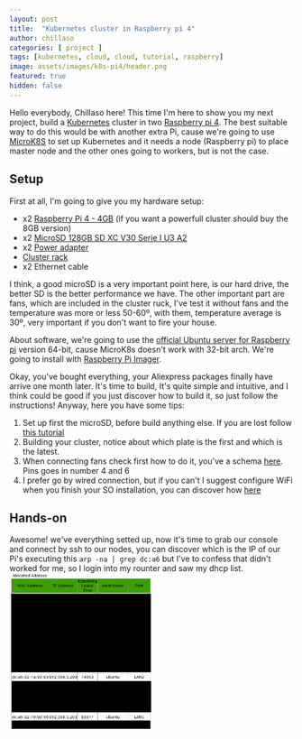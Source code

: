 ```yaml
---
layout: post
title:  "Kubernetes cluster in Raspberry pi 4"
author: chillaso
categories: [ project ]
tags: [kubernetes, cloud, cloud, tutorial, raspberry]
image: assets/images/k8s-pi4/header.png
featured: true
hidden: false
---
```


Hello everybody, Chillaso here! This time I'm here to show you my next project, build a [Kubernetes](https://kubernetes.io/) cluster in two [Raspberry pi 4](https://www.raspberrypi.org/). The best suitable way to do this would be with another extra Pi, cause we're going to use [MicroK8S]() to set up Kubernetes and it needs a node (Raspberry pi) to place master node and the other ones going to workers, but is not the case.

## Setup
First at all, I'm going to give you my hardware setup:
* x2 [Raspberry Pi 4 - 4GB](https://www.amazon.es/RASPBERRY-Placa-Modelo-SDRAM-1822096/dp/B07TC2BK1X/ref=sr_1_4?__mk_es_ES=%C3%85M%C3%85%C5%BD%C3%95%C3%91&crid=HLZ6AKDH70AH&dchild=1&keywords=raspberry+pi+4+4gb&qid=1610995813&sprefix=raspberry+pi+4%2Caps%2C250&sr=8-4) (if you want a powerfull cluster should buy the 8GB version)
* x2 [MicroSD 128GB SD XC V30 Serie I U3 A2](https://es.aliexpress.com/item/1005002022720807.html?spm=a2g0o.productlist.0.0.461c31daZ9EcH9&algo_pvid=8c10e98f-24de-4c06-b6fa-01ce02a6ad91&algo_expid=8c10e98f-24de-4c06-b6fa-01ce02a6ad91-6&btsid=2100bdd816109957463943617ef11d&ws_ab_test=searchweb0_0,searchweb201602_,searchweb201603_)
* x2 [Power adapter](https://es.aliexpress.com/item/32805797998.html?spm=a2g0o.productlist.0.0.43b55675pga2ak&algo_pvid=c1735fcf-1570-4f01-b0b2-f852ed8ec2dd&algo_expid=c1735fcf-1570-4f01-b0b2-f852ed8ec2dd-6&btsid=2100bdf116109960208693233ec423&ws_ab_test=searchweb0_0,searchweb201602_,searchweb201603_)
* [Cluster rack](https://www.amazon.es/Raspberry-Ventilador-refrigeraci%C3%B3n-disipador-acr%C3%ADlico/dp/B07J9VMNBL/ref=sr_1_2?__mk_es_ES=%C3%85M%C3%85%C5%BD%C3%95%C3%91&crid=3A1KTHGWAS8O0&dchild=1&keywords=cluster+raspberry+pi&qid=1610996148&sprefix=cluster+rasp%2Caps%2C229&sr=8-2)
* x2 Ethernet cable

I think, a good microSD is a very important point here, is our hard drive, the better SD is the better performance we have. The other important part are fans, which are included in the cluster ruck, I've test it without fans and the temperature was more or less 50-60º, with them, temperature average is 30º, very important if you don't want to fire your house.

About software, we're going to use the [official Ubuntu server for Raspberry pi](https://ubuntu.com/download/raspberry-pi/thank-you?version=20.04.1&architecture=server-arm64+raspi) version 64-bit, cause MicroK8s doesn't work with 32-bit arch. We're going to install with [Raspberry Pi Imager](https://www.raspberrypi.org/software/). 

Okay, you've bought everything, your Aliexpress packages finally have arrive one month later. It's time to build, It's quite simple and intuitive, and I think could be good if you just discover how to build it, so just follow the instructions! Anyway, here you have some tips:
1. Set up first the microSD, before build anything else. If you are lost follow [this tutorial](https://ubuntu.com/tutorials/how-to-install-ubuntu-on-your-raspberry-pi#1-overview)
2. Building your cluster, notice about which plate is the first and which is the latest. 
3. When connecting fans check first how to do it, you've a schema [here](https://miro.medium.com/max/700/1*pcfeGQr_mUJrXDFDrdKMww.png). Pins goes in number 4 and 6
4. I prefer go by wired connection, but if you can't I suggest configure WiFi when you finish your SO installation, you can discover how [here](https://ubuntu.com/tutorials/how-to-install-ubuntu-on-your-raspberry-pi#3-wifi-or-ethernet)

## Hands-on
Awesome! we've everything setted up, now it's time to grab our console and connect by ssh to our nodes, you can discover which is the IP of our Pi's executing this `arp -na | grep dc:a6` but I've to confess that didn't worked for me, so I login into my rounter and saw my dhcp list.
<br>
<img src="/assets/images/k8s-pi4/dhcp.png" style="width: 50%"/>
